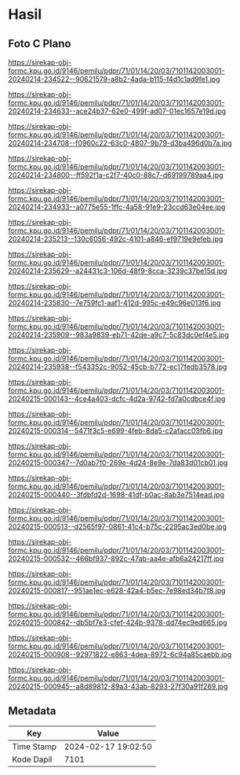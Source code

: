 # Hasil

## Foto C Plano

https://sirekap-obj-formc.kpu.go.id/9146/pemilu/pdpr/71/01/14/20/03/7101142003001-20240214-234522--90621579-a8b2-4ada-b115-f4d1c1ad9fe1.jpg

https://sirekap-obj-formc.kpu.go.id/9146/pemilu/pdpr/71/01/14/20/03/7101142003001-20240214-234633--ace24b37-62e0-499f-ad07-01ec1657e19d.jpg

https://sirekap-obj-formc.kpu.go.id/9146/pemilu/pdpr/71/01/14/20/03/7101142003001-20240214-234708--f0960c22-63c0-4807-9b79-d3ba496d0b7a.jpg

https://sirekap-obj-formc.kpu.go.id/9146/pemilu/pdpr/71/01/14/20/03/7101142003001-20240214-234800--ff592f1a-c2f7-40c0-88c7-d69199789aa4.jpg

https://sirekap-obj-formc.kpu.go.id/9146/pemilu/pdpr/71/01/14/20/03/7101142003001-20240214-234933--a0775e55-1ffc-4a58-91e9-23ccd63e04ee.jpg

https://sirekap-obj-formc.kpu.go.id/9146/pemilu/pdpr/71/01/14/20/03/7101142003001-20240214-235213--130c6056-492c-4101-a846-ef9719e9efeb.jpg

https://sirekap-obj-formc.kpu.go.id/9146/pemilu/pdpr/71/01/14/20/03/7101142003001-20240214-235629--a24431c3-106d-48f9-8cca-3239c37be15d.jpg

https://sirekap-obj-formc.kpu.go.id/9146/pemilu/pdpr/71/01/14/20/03/7101142003001-20240214-235830--7e759fc1-aaf1-412d-995c-e49c96e013f6.jpg

https://sirekap-obj-formc.kpu.go.id/9146/pemilu/pdpr/71/01/14/20/03/7101142003001-20240214-235909--983a9839-eb71-42de-a9c7-5c83dc0ef4e5.jpg

https://sirekap-obj-formc.kpu.go.id/9146/pemilu/pdpr/71/01/14/20/03/7101142003001-20240214-235938--f543352c-9052-45cb-b772-ec17fedb3578.jpg

https://sirekap-obj-formc.kpu.go.id/9146/pemilu/pdpr/71/01/14/20/03/7101142003001-20240215-000143--4ce4a403-dcfc-4d2a-9742-fd7a0cdbce4f.jpg

https://sirekap-obj-formc.kpu.go.id/9146/pemilu/pdpr/71/01/14/20/03/7101142003001-20240215-000314--5471f3c5-e699-4feb-8da5-c2afacc03fb6.jpg

https://sirekap-obj-formc.kpu.go.id/9146/pemilu/pdpr/71/01/14/20/03/7101142003001-20240215-000347--7d0ab7f0-269e-4d24-8e9e-7da83d01cb01.jpg

https://sirekap-obj-formc.kpu.go.id/9146/pemilu/pdpr/71/01/14/20/03/7101142003001-20240215-000440--3fdbfd2d-1698-41df-b0ac-8ab3e7514ead.jpg

https://sirekap-obj-formc.kpu.go.id/9146/pemilu/pdpr/71/01/14/20/03/7101142003001-20240215-000513--d2565f97-0861-41c4-b75c-2295ac3ed0be.jpg

https://sirekap-obj-formc.kpu.go.id/9146/pemilu/pdpr/71/01/14/20/03/7101142003001-20240215-000532--466bf937-892c-47ab-aa4e-afb6a24217ff.jpg

https://sirekap-obj-formc.kpu.go.id/9146/pemilu/pdpr/71/01/14/20/03/7101142003001-20240215-000817--951ae1ec-e628-42a4-b5ec-7e98ed34b7f8.jpg

https://sirekap-obj-formc.kpu.go.id/9146/pemilu/pdpr/71/01/14/20/03/7101142003001-20240215-000842--db5bf7e3-cfef-424b-9378-dd74ec9ed665.jpg

https://sirekap-obj-formc.kpu.go.id/9146/pemilu/pdpr/71/01/14/20/03/7101142003001-20240215-000908--92971822-e863-4dea-8972-6c94a85caebb.jpg

https://sirekap-obj-formc.kpu.go.id/9146/pemilu/pdpr/71/01/14/20/03/7101142003001-20240215-000945--a8d89812-89a3-43ab-8293-27f30a91f269.jpg


## Metadata

| Key        | Value               |
| ---------- | ------------------- |
| Time Stamp | 2024-02-17 19:02:50 |
| Kode Dapil | 7101                |



